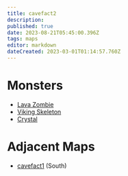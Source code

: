 ```yaml
---
title: cavefact2
description: 
published: true
date: 2023-08-21T05:45:00.396Z
tags: maps
editor: markdown
dateCreated: 2023-03-01T01:14:57.760Z
---
```


# Monsters
 * [Lava Zombie](/monsters/lava-zombie)
 * [Viking Skeleton](/monsters/viking-skeleton)
 * [Crystal](/monsters/crystal)

# Adjacent Maps
 * [cavefact1](/maps/cavefact1) (South)
